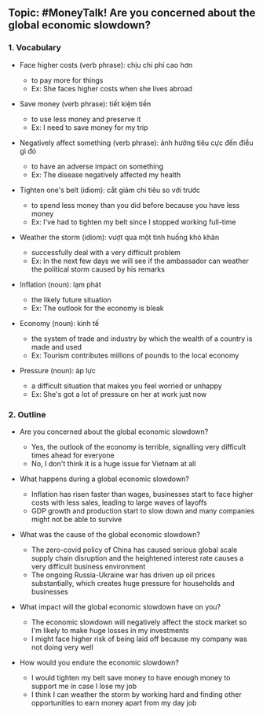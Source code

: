 ## Topic: #MoneyTalk! Are you concerned about the global economic slowdown?

### 1. Vocabulary
- Face higher costs (verb phrase): chịu chi phí cao hơn
  + to pay more for things
  + Ex: She faces higher costs when she lives abroad

- Save money (verb phrase): tiết kiệm tiền
  + to use less money and preserve it
  + Ex: I need to save money for my trip

- Negatively affect something (verb phrase): ảnh hưởng tiêu cực đến điều gì đó
  + to have an adverse impact on something
  + Ex: The disease negatively affected my health

- Tighten one's belt (idiom): cắt giảm chi tiêu so với trước
  + to spend less money than you did before because you have less money
  + Ex: I've had to tighten my belt since I stopped working full-time

- Weather the storm (idiom): vượt qua một tình huống khó khăn
  + successfully deal with a very difficult problem
  + Ex: In the next few days we will see if the ambassador can weather the political storm caused by his remarks

- Inflation (noun): lạm phát
  + the likely future situation
  + Ex: The outlook for the economy is bleak

- Economy (noun): kinh tế
  + the system of trade and industry by which the wealth of a country is made and used
  + Ex: Tourism contributes millions of pounds to the local economy

- Pressure (noun): áp lực
  + a difficult situation that makes you feel worried or unhappy
  + Ex: She's got a lot of pressure on her at work just now

### 2. Outline
- Are you concerned about the global economic slowdown?
  + Yes, the outlook of the economy is terrible, signalling very difficult times ahead for everyone
  + No, I don't think it is a huge issue for Vietnam at all

- What happens during a global economic slowdown?
  + Inflation has risen faster than wages, businesses start to face higher costs with less sales, leading to large waves of layoffs
  + GDP growth and production start to slow down and many companies might not be able to survive

- What was the cause of the global economic slowdown?
  + The zero-covid policy of China has caused serious global scale supply chain disruption and the heightened interest rate causes a very difficult business environment
  + The ongoing Russia-Ukraine war has driven up oil prices substantially, which creates huge pressure for households and businesses

- What impact will the global economic slowdown have on you?
  + The economic slowdown will negatively affect the stock market so I'm likely to make huge losses in my investments
  + I might face higher risk of being laid off because my company was not doing very well

- How would you endure the economic slowdown?
  + I would tighten my belt save money to have enough money to support me in case I lose my job
  + I think I can weather the storm by working hard and finding other opportunities to earn money apart from my day job